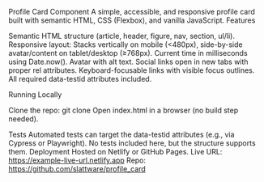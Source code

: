 Profile Card Component
A simple, accessible, and responsive profile card built with semantic HTML, CSS (Flexbox), and vanilla JavaScript.
Features

Semantic HTML structure (article, header, figure, nav, section, ul/li).
Responsive layout: Stacks vertically on mobile (<480px), side-by-side avatar/content on tablet/desktop (≥768px).
Current time in milliseconds using Date.now().
Avatar with alt text.
Social links open in new tabs with proper rel attributes.
Keyboard-focusable links with visible focus outlines.
All required data-testid attributes included.

Running Locally

Clone the repo: git clone <repo-url>
Open index.html in a browser (no build step needed).

Tests
Automated tests can target the data-testid attributes (e.g., via Cypress or Playwright). No tests included here, but the structure supports them.
Deployment
Hosted on Netlify or GitHub Pages.
Live URL: https://example-live-url.netlify.app
Repo: https://github.com/slattware/profile_card